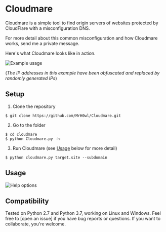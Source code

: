 # Cloudmare

Cloudmare is a simple tool to find origin servers of websites protected by CloudFlare with a misconfiguration DNS.

For more detail about this common misconfiguration and how Cloudmare works, send me a private message.

Here's what Cloudmare looks like in action.

![Example usage](https://i.imgur.com/XLpvDb5.png "Example usage")

(_The IP addresses in this example have been obfuscated and replaced by randomly generated IPs_)

## Setup

1) Clone the repository

```
$ git clone https://github.com/MrH0wl/Cloudmare.git
```

2) Go to the folder

```
$ cd cloudmare
$ python Cloudmare.py -h
```

3) Run Cloudmare (see [Usage](#usage) below for more detail)

```
$ python cloudmare.py target.site --subdomain
```

## Usage

![Help options](https://i.imgur.com/sOC0ZQF.png "Help options")

## Compatibility

Tested on Python 2.7 and Python 3.7, working on Linux and Windows. Feel free to [open an issue] if you have bug reports or questions. If you want to collaborate, you're welcome.


